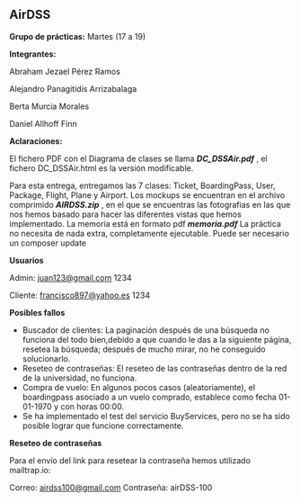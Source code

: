 
## AirDSS

**Grupo de prácticas:** Martes (17 a 19)

**Integrantes:**

Abraham Jezael Pérez Ramos

Alejandro Panagitidis Arrizabalaga

Berta Murcia Morales

Daniel Allhoff Finn

**Aclaraciones:** 

El fichero PDF con el Diagrama de clases se llama ***DC_DSSAir.pdf*** , el fichero DC_DSSAir.html es la versión modificable.  

Para esta entrega, entregamos las 7 clases: Ticket, BoardingPass, User, Package, Flight, Plane y Airport.
Los mockups se encuentran en el archivo comprimido ***AIRDSS.zip*** , en el que se encuentras las fotografias en las que nos hemos basado para hacer las diferentes vistas que hemos implementado.
La memoria está en formato pdf ***memoria.pdf***
La práctica no necesita de nada extra, completamente ejecutable. Puede ser necesario un composer update

**Usuarios** 

Admin: juan123@gmail.com 1234

Cliente: francisco897@yahoo.es 1234

**Posibles fallos**

* Buscador de clientes: La paginación después de una búsqueda no funciona del todo bien,debido a que cuando le das a la siguiente página, resetea la búsqueda; después de mucho mirar, no he conseguido solucionarlo.
* Reseteo de contraseñas: El reseteo de las contraseñas dentro de la red de la universidad, no funciona.
* Compra de vuelo: En algunos pocos casos (aleatoriamente), el boardingpass asociado a un vuelo comprado, establece como fecha 01-01-1970 y con horas 00:00.
* Se ha implementado el test del servicio BuyServices, pero no se ha sido posible lograr que funcione correctamente.

**Reseteo de contraseñas**

Para el envío del link para resetear la contraseña hemos utilizado mailtrap.io:

Correo: airdss100@gmail.com
Contraseña: airDSS-100

